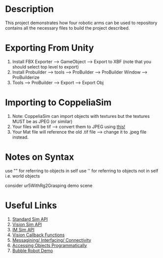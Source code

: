 # Description
This project demonstrates how four robotic arms can be used to repository contains all the necessary files to build the project described.


# Exporting From Unity
1) Install FBX Exporter --> GameObject --> Export to XBF (note that you should select top level to export)
2) Install Probuilder --> tools --> ProBuilder --> ProBuilder Window --> ProBuilderize
3) Tools --> ProBuilder --> Export --> Export Obj

# Importing to CoppeliaSim
1) Note: CoppeliaSim can import objects with textures but the textures MUST be as JPEG (or similar)
2) Your files will be tif --> convert them to JPEG using [this!](https://cloudconvert.com/tif-to-jpg)
3) Your Mat file will reference the old .tif file --> change it to .jpeg file instead.

# Notes on Syntax
use "" for referring to objects in self
use '' for referring to objects not in self i.e. world objects

consider ur5WithRg2Grasping demo scene

# Useful Links
1) [Standard Sim API](https://www.coppeliarobotics.com/helpFiles/en/apiFunctions.htm)
2) [Vision Sim API](https://www.coppeliarobotics.com/helpFiles/en/simVision.htm?view=category)
3) [IM Sim API](https://www.coppeliarobotics.com/helpFiles/en/simIM.htm?view=alphabetical)
4) [Vision Callback Functions](https://www.coppeliarobotics.com/helpFiles/en/visionCallbackFunctions.htm)
5) [Messagining/ Interfacing/ Connectivity](https://www.coppeliarobotics.com/helpFiles/en/meansOfCommunication.htm#signals)
6) [Accessing Objects Programmatically](https://www.coppeliarobotics.com/helpFiles/en/accessingGeneralObjects.htm)
7) [Bubble Robot Demo](https://www.coppeliarobotics.com/helpFiles/en/bubbleRobTutorial.htm)